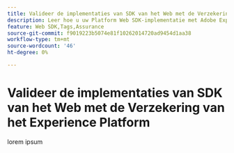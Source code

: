 ```yaml
---
title: Valideer de implementaties van SDK van het Web met de Verzekering van het Experience Platform
description: Leer hoe u uw Platform Web SDK-implementatie met Adobe Experience Platform Assurance kunt valideren. Deze les maakt deel uit van de Zelfstudie Adobe Experience Cloud met Web SDK implementeren.
feature: Web SDK,Tags,Assurance
source-git-commit: f9019223b5074e81f10262014720ad9454d1aa38
workflow-type: tm+mt
source-wordcount: '46'
ht-degree: 0%

---
```


# Valideer de implementaties van SDK van het Web met de Verzekering van het Experience Platform

lorem ipsum